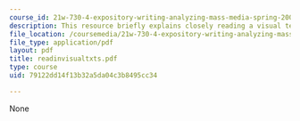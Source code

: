 ```yaml
---
course_id: 21w-730-4-expository-writing-analyzing-mass-media-spring-2001
description: This resource briefly explains closely reading a visual text.
file_location: /coursemedia/21w-730-4-expository-writing-analyzing-mass-media-spring-2001/79122dd14f13b32a5da04c3b8495cc34_readinvisualtxts.pdf
file_type: application/pdf
layout: pdf
title: readinvisualtxts.pdf
type: course
uid: 79122dd14f13b32a5da04c3b8495cc34

---
```

None